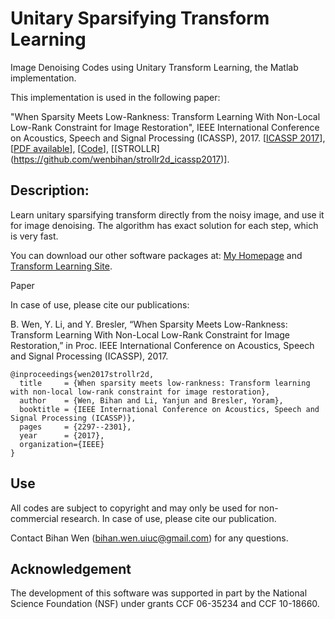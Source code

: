 # Unitary Sparsifying Transform Learning
Image Denoising Codes using Unitary Transform Learning, the Matlab implementation.

This implementation is used in the following paper: 

"When Sparsity Meets Low-Rankness: Transform Learning With Non-Local Low-Rank Constraint for Image Restoration", IEEE International Conference on Acoustics, Speech and Signal Processing (ICASSP), 2017. [[ICASSP 2017](http://ieeexplore.ieee.org/abstract/document/7952566/)], [[PDF available](http://transformlearning.csl.illinois.edu/assets/Bihan/ConferencePapers/BihanICASSP2017strollr.pdf)], [[Code](https://github.com/wenbihan/unitary_transform_learning)], [[STROLLR] (https://github.com/wenbihan/strollr2d_icassp2017)].


Description:
-----

Learn unitary sparsifying transform directly from the noisy image, and use it for image denoising.
The algorithm has exact solution for each step, which is very fast.

You can download our other software packages at: [My Homepage](http://web.engr.illinois.edu/~bwen3/) and [Transform Learning Site](http://transformlearning.csl.illinois.edu/).

Paper

In case of use, please cite our publications:

B. Wen, Y. Li, and Y. Bresler, “When Sparsity Meets Low-Rankness: Transform Learning With Non-Local Low-Rank Constraint for Image Restoration,” in Proc. IEEE International Conference on Acoustics, Speech and Signal Processing (ICASSP), 2017.

```
@inproceedings{wen2017strollr2d,
  title  	= {When sparsity meets low-rankness: Transform learning with non-local low-rank constraint for image restoration},
  author 	= {Wen, Bihan and Li, Yanjun and Bresler, Yoram},
  booktitle = {IEEE International Conference on Acoustics, Speech and Signal Processing (ICASSP)},
  pages 	= {2297--2301},
  year 		= {2017},
  organization={IEEE}
}
```

Use
---
All codes are subject to copyright and may only be used for non-commercial research. In case of use, please cite our publication.

Contact Bihan Wen (bihan.wen.uiuc@gmail.com) for any questions.

Acknowledgement
---
The development of this software was supported in part by the National Science Foundation (NSF) under grants CCF 06-35234 and CCF 10-18660.